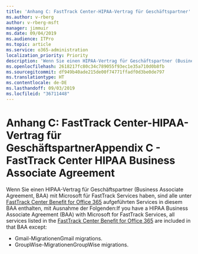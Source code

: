 ```yaml
---
title: 'Anhang C: FastTrack Center-HIPAA-Vertrag für Geschäftspartner'
ms.author: v-rberg
author: v-rberg-msft
manager: jimmuir
ms.date: 09/04/2019
ms.audience: ITPro
ms.topic: article
ms.service: o365-administration
localization_priority: Priority
description: 'Wenn Sie einen HIPAA-Vertrag für Geschäftspartner (Business Associate Agreement, BAA) mit Microsoft für FastTrack Services haben, sind alle unter FastTrack Center Benefit for Office 365 aufgeführten Services in diesem BAA enthalten, mit Ausnahme der Folgenden:'
ms.openlocfilehash: 2618217fc80c34c789055f93ec1e35a710d0b8fb
ms.sourcegitcommit: df949b40ade215de00f74771ffadf0d3be0de797
ms.translationtype: HT
ms.contentlocale: de-DE
ms.lasthandoff: 09/03/2019
ms.locfileid: "36711448"
---
```

# <a name="appendix-c---fasttrack-center-hipaa-business-associate-agreement"></a><span data-ttu-id="174be-103">Anhang C: FastTrack Center-HIPAA-Vertrag für Geschäftspartner</span><span class="sxs-lookup"><span data-stu-id="174be-103">Appendix C - FastTrack Center HIPAA Business Associate Agreement</span></span>

<span data-ttu-id="174be-104">Wenn Sie einen HIPAA-Vertrag für Geschäftspartner (Business Associate Agreement, BAA) mit Microsoft für FastTrack Services haben, sind alle unter [FastTrack Center Benefit for Office 365](O365-fasttrack-benefit-for-office-365.md) aufgeführten Services in diesem BAA enthalten, mit Ausnahme der Folgenden:</span><span class="sxs-lookup"><span data-stu-id="174be-104">If you have a HIPAA Business Associate Agreement (BAA) with Microsoft for FastTrack Services, all services listed in the [FastTrack Center Benefit for Office 365](O365-fasttrack-benefit-for-office-365.md) are included in that BAA except:</span></span> 
  
- <span data-ttu-id="174be-105">Gmail-Migrationen</span><span class="sxs-lookup"><span data-stu-id="174be-105">Gmail migrations.</span></span>   
- <span data-ttu-id="174be-106">GroupWise-Migrationen</span><span class="sxs-lookup"><span data-stu-id="174be-106">GroupWise migrations.</span></span>
    

